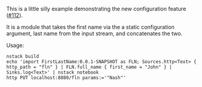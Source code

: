 This is a little silly example demonstrating the new configuration feature
([#112](https://github.com/nstackcom/nstack/issues/112)).

It is a module that takes the first name via the a static configuration
argument, last name from the input stream, and concatenates the two.

Usage:

    nstack build
    echo 'import FirstLastName:0.0.1-SNAPSHOT as FLN; Sources.http<Text> { http_path = "fln" } | FLN.full_name { first_name = "John" } | Sinks.log<Text>' | nstack notebook
    http PUT localhost:8080/fln params:='"Nash"'
